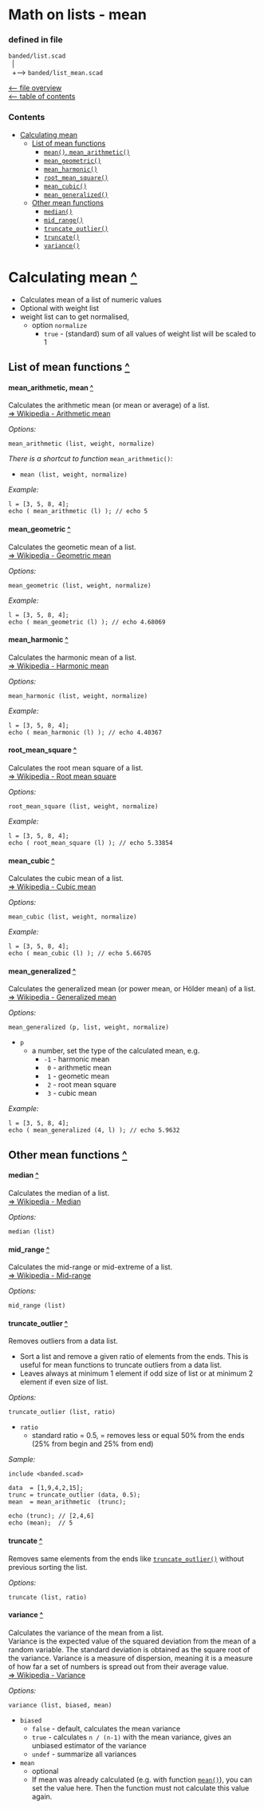 Math on lists - mean
====================

### defined in file
`banded/list.scad`  
` `|  
` `+--> `banded/list_mean.scad`  

[<-- file overview](file_overview.md)\
[<-- table of contents](contents.md)

### Contents
[contents]: #contents "Up to Contents"
- [Calculating mean](#calculating-mean-)
  - [List of mean functions](#list-of-mean-functions-)
    - [`mean()`, `mean_arithmetic()`][mean_arithmetic]
    - [`mean_geometric()`][mean_geometric]
    - [`mean_harmonic()`][mean_harmonic]
    - [`root_mean_square()`][root_mean_square]
    - [`mean_cubic()`][mean_cubic]
    - [`mean_generalized()`][mean_generalized]
  - [Other mean functions](#other-mean-functions-)
    - [`median()`][median]
    - [`mid_range()`][mid_range]
    - [`truncate_outlier()`][truncate_outlier]
    - [`truncate()`][truncate]
    - [`variance()`][variance]


Calculating mean [^][contents]
==============================

- Calculates mean of a list of numeric values
- Optional with weight list
- weight list can to get normalised,
  - option `normalize`
    - `true` - (standard)
      sum of all values of weight list will be scaled to 1


List of mean functions [^][contents]
------------------------------------

#### mean_arithmetic, mean [^][contents]
[mean_arithmetic]: #mean_arithmetic-mean-
Calculates the arithmetic mean (or mean or average) of a list.  
[=> Wikipedia - Arithmetic mean](https://en.wikipedia.org/wiki/Arithmetic_mean)

_Options:_
```OpenSCAD
mean_arithmetic (list, weight, normalize)
```

_There is a shortcut to function_ `mean_arithmetic()`:
- `mean (list, weight, normalize)`

_Example:_
```OpenSCAD
l = [3, 5, 8, 4];
echo ( mean_arithmetic (l) ); // echo 5
```

#### mean_geometric [^][contents]
[mean_geometric]: #mean_geometric-
Calculates the geometic mean of a list.  
[=> Wikipedia - Geometric mean](https://en.wikipedia.org/wiki/Geometric_mean)

_Options:_
```OpenSCAD
mean_geometric (list, weight, normalize)
```

_Example:_
```OpenSCAD
l = [3, 5, 8, 4];
echo ( mean_geometric (l) ); // echo 4.68069
```

#### mean_harmonic [^][contents]
[mean_harmonic]: #mean_harmonic-
Calculates the harmonic mean of a list.  
[=> Wikipedia - Harmonic mean](https://en.wikipedia.org/wiki/Harmonic_mean)

_Options:_
```OpenSCAD
mean_harmonic (list, weight, normalize)
```

_Example:_
```OpenSCAD
l = [3, 5, 8, 4];
echo ( mean_harmonic (l) ); // echo 4.40367
```

#### root_mean_square [^][contents]
[root_mean_square]: #root_mean_square-
Calculates the root mean square of a list.  
[=> Wikipedia - Root mean square](https://en.wikipedia.org/wiki/Root_mean_square)

_Options:_
```OpenSCAD
root_mean_square (list, weight, normalize)
```

_Example:_
```OpenSCAD
l = [3, 5, 8, 4];
echo ( root_mean_square (l) ); // echo 5.33854
```

#### mean_cubic [^][contents]
[mean_cubic]: #mean_cubic-
Calculates the cubic mean of a list.  
[=> Wikipedia - Cubic mean](https://en.wikipedia.org/wiki/Cubic_mean)

_Options:_
```OpenSCAD
mean_cubic (list, weight, normalize)
```

_Example:_
```OpenSCAD
l = [3, 5, 8, 4];
echo ( mean_cubic (l) ); // echo 5.66705
```

#### mean_generalized [^][contents]
[mean_generalized]: #mean_generalized-
Calculates the generalized mean (or power mean, or Hölder mean) of a list.  
[=> Wikipedia - Generalized mean](https://en.wikipedia.org/wiki/Generalized_mean)

_Options:_
```OpenSCAD
mean_generalized (p, list, weight, normalize)
```
- `p`
  - a number, set the type of the calculated mean, e.g.
    - `-1` - harmonic mean
    - ` 0` - arithmetic mean
    - ` 1` - geometic mean
    - ` 2` - root mean square
    - ` 3` - cubic mean

_Example:_
```OpenSCAD
l = [3, 5, 8, 4];
echo ( mean_generalized (4, l) ); // echo 5.9632
```


Other mean functions [^][contents]
----------------------------------

#### median [^][contents]
[median]: #median-
Calculates the median of a list.  
[=> Wikipedia - Median](https://en.wikipedia.org/wiki/Median)

_Options:_
```OpenSCAD
median (list)
```

#### mid_range [^][contents]
[mid_range]: #mid_range-
Calculates the mid-range or mid-extreme of a list.  
[=> Wikipedia - Mid-range](https://en.wikipedia.org/wiki/Mid-range)

_Options:_
```OpenSCAD
mid_range (list)
```

#### truncate_outlier [^][contents]
[truncate_outlier]: #truncate_outlier-
Removes outliers from a data list.
- Sort a list and remove a given ratio of elements from the ends.
  This is useful for mean functions to truncate outliers from a data list.
- Leaves always at minimum 1 element if odd size of list or
  at minimum 2 element if even size of list.

_Options:_
```OpenSCAD
truncate_outlier (list, ratio)
```
- `ratio`
  - standard ratio = 0.5, = removes less or equal 50% from the ends\
    (25% from begin and 25% from end)

_Sample:_
```OpenSCAD
include <banded.scad>

data  = [1,9,4,2,15];
trunc = truncate_outlier (data, 0.5);
mean  = mean_arithmetic  (trunc);

echo (trunc); // [2,4,6]
echo (mean);  // 5
```

#### truncate [^][contents]
[truncate]: #truncate-
Removes same elements from the ends like [`truncate_outlier()`][truncate_outlier]
without previous sorting the list.

_Options:_
```OpenSCAD
truncate (list, ratio)
```

#### variance [^][contents]
[variance]: #variance-
Calculates the variance of the mean from a list.  
Variance is the expected value of the squared deviation from the mean of a random variable.
The standard deviation is obtained as the square root of the variance.
Variance is a measure of dispersion,
meaning it is a measure of how far a set of numbers is spread out from their average value.  
[=> Wikipedia - Variance](https://en.wikipedia.org/wiki/Variance)

_Options:_
```OpenSCAD
variance (list, biased, mean)
```
- `biased`
  - `false` - default, calculates the mean variance
  - `true`  - calculates `n / (n-1)` with the mean variance, gives an unbiased estimator of the variance
  - `undef` - summarize all variances
- `mean`
  - optional
  - If mean was already calculated (e.g. with function [`mean()`][mean_arithmetic]),
    you can set the value here.
    Then the function must not calculate this value again.


